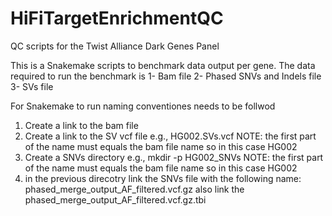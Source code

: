 # HiFiTargetEnrichmentQC
QC scripts for the Twist Alliance Dark Genes Panel

This is a Snakemake scripts to benchmark data output per gene.
The  data required to run the benchmark is 
1- Bam file
2- Phased SNVs and Indels file
3- SVs file

For Snakemake to run naming conventiones needs to be follwod 

1. Create a link to the bam file
2. Create a link to the SV vcf file e.g., HG002.SVs.vcf NOTE: the first part of the name must equals the bam file name so in this case HG002
3. Create a SNVs directory e.g., mkdir -p HG002_SNVs NOTE: the first part of the name must equals the bam file name so in this case HG002
4. in the previous direcotry link the SNVs file with the following name: phased_merge_output_AF_filtered.vcf.gz also link the phased_merge_output_AF_filtered.vcf.gz.tbi